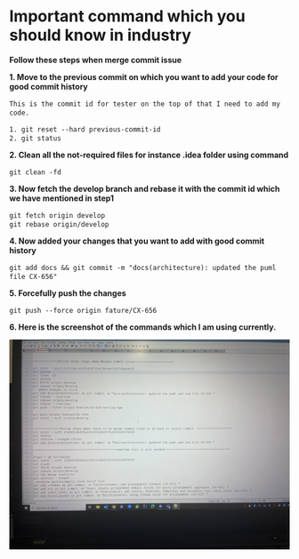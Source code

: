 # Important command which you should know in industry

**Follow these steps when merge commit issue**

**1. Move to the previous commit on which you want to add your code for good commit history**

```shell
This is the commit id for tester on the top of that I need to add my code.

```
```shell
1. git reset --hard previous-commit-id
2. git status

```
**2. Clean all the not-required files for instance .idea folder using command**
```shell
git clean -fd

```

**3. Now fetch the develop branch and rebase it with the commit id which we have mentioned in step1**

```shell
git fetch origin develop
git rebase origin/develop

```

**4. Now added your changes that you want to add with good commit history**
```shell
git add docs && git commit -m "docs(architecture): updated the puml file CX-656"

```

**5. Forcefully push the changes**
```shell
git push --force origin fature/CX-656

```

**6. Here is the screenshot of the commands which I am using currently.**


![Alt Text](image/img1.jpeg)


